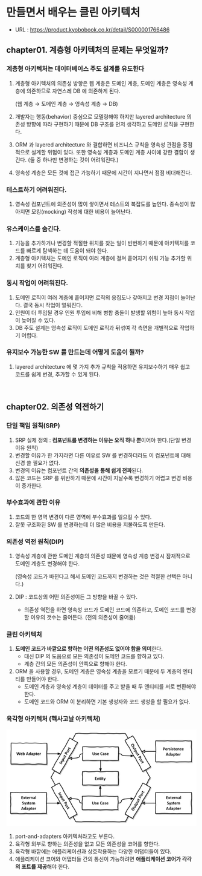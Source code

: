 # 만들면서 배우는 클린 아키텍처

- URL : https://product.kyobobook.co.kr/detail/S000001766486

## chapter01. 계층형 아키텍처의 문제는 무엇일까?

### 계층형 아키텍처는 데이터베이스 주도 설계를 유도한다

1. 계층형 아키텍처의 의존성 방향은 웹 계층은 도메인 계층, 도메인 계층은 영속성 계층에 의존하므로 자연스레 DB 에 의존하게 된다.

   (웹 계층 → 도메인 계층 → 영속성 계층 → DB)
2. 개발자는 행동(behavior) 중심으로 모델링해야 하지만 layered architecture 의존성 방향에 따라 구현하기 때문에
   DB 구조를 먼저 생각하고 도메인 로직을 구현한다.
3. ORM 과 layered architecture 와 결합하면 비즈니스 규칙을 영속성 관점을 중점적으로 설계할 위험이 있다.
   또한 영속성 계층과 도메인 계층 사이에 강한 결합이 생긴다. (둘 중 하나만 변경하는 것이 어려워진다.)
4. 영속성 계층은 모든 것에 접근 가능하기 때문에 시간이 지나면서 점점 비대해진다.

### 테스트하기 어려워진다.

1. 영속성 컴포넌트에 의존성이 많이 쌓이면서 테스트의 복잡도를 높인다. 종속성이 많아지면 모킹(mocking) 작성에 대한 비용이 늘어난다.

### 유스케이스를 숨긴다.

1. 기능을 추가하거나 변경할 적절한 위치를 찾는 일이 빈번하기 때문에 아키텍처를 코드를 빠르게 탐색하는 데 도움이 돼야 한다.
2. 계층형 아키텍처는 도메인 로직이 여러 계층에 걸쳐 흩어지기 쉬워 기능 추가할 위치를 찾기 어려워진다.

### 동시 작업이 어려워진다.

1. 도메인 로직이 여러 계층에 흩어지면 로직의 응집도나 갖아지고 변경 지점이 늘어난다. 결국 동시 작업이 얼워진다.
2. 인원이 더 투입될 경우 인원 투입에 비해 병합 충돌이 발생할 위험이 높아 동시 작업이 늦어질 수 있다.
3. DB 주도 설계는 영속성 로직이 도메인 로직과 뒤섞여 각 측면을 개별적으로 작업하기 어렵다.

### 유지보수 가능한 SW 를 만드는데 어떻게 도움이 될까?

1. layered architecture 에 몇 가지 추가 규칙을 적용하면 유지보수하기 매우 쉽고 코드를 쉽게 변경, 추가할 수 있게 된다.

<br>

## chapter02. 의존성 역전하기

### 단일 책임 원칙(SRP)

1. SRP 실제 정의 : **컴포넌트를 변경하는 이유는 오직 하나 뿐**이어야 한다.(단일 변경 이유 원칙)
2. 변경할 이유가 한 가지라면 다른 이유로 SW 를 변경하더라도 이 컴포넌트에 대해 신경 쓸 필요가 없다.
3. 변경의 이유는 컴포넌트 간의 **의존성을 통해 쉽게 전파**된다.
4. 많은 코드는 SRP 를 위반하기 때문에 시간이 지날수록 변경하기 어렵고 변경 비용이 증가한다.

### 부수효과에 관한 이유

1. 코드의 한 영역 변경이 다른 영역에 부수효과를 일으킬 수 있다.
2. 잘못 구조화된 SW 를 변경하는데 더 많은 비용을 지불하도록 만든다.

### 의존성 역전 원칙(DIP)

1. 영속성 계층에 관한 도메인 계층의 의존성 떄문에 영속성 계층 변경시 잠재적으로 도메인 계층도 변경해야 한다.

   (영속성 코드가 바뀐다고 해서 도메인 코드까지 변경하는 것은 적절한 선택은 아니다.)
2. DIP : 코드상의 어떤 의존성이든 그 방향을 바꿀 수 있다.
    - 의존성 역전을 하면 영속성 코드가 도메인 코드에 의존하고, 도메인 코드를 변경할 이유의 갯수는 줄어든다. (전의 의존성이 줄어듦)

### 클린 아키텍처

1. **도메인 코드가 바깥으로 향하는 어떤 의존성도 없어야 함을 의미**한다.
    - 대신 DIP 의 도움으로 모든 의존성이 도메인 코드를 향하고 있다.
    - 계층 간의 모든 의존성이 안쪽으로 향해야 한다.
2. ORM 을 사용할 경우, 도메인 계층은 영속성 계층을 모르기 때문에 두 계층의 엔티티를 만들어야 한다.
    - 도메인 계층과 영속성 계층이 데이터를 주고 받을 때 두 엔티티를 서로 변환해야 한다.
    - 도메인 코드와 ORM 이 분리하면 기본 생성자와 코드 생성을 할 필요가 없다.

### 육각형 아키텍처 (헥사고날 아키텍처)

<img src="./images/hexagonal_architecture.png" width="719">

1. port-and-adapters 아키텍처라고도 부른다.
2. 육각형 외부로 향하는 의존성을 없고 모든 의존성을 코어를 향한다.
3. 육각형 바깥에는 애플리케이션과 상호작용하는 다양한 어댑터들이 있다.
4. 애플리케이션 코어와 어댑터들 간의 통신이 가능하려면 **애플리케이션 코어가 각각의 포트를 제공**해야 한다.
